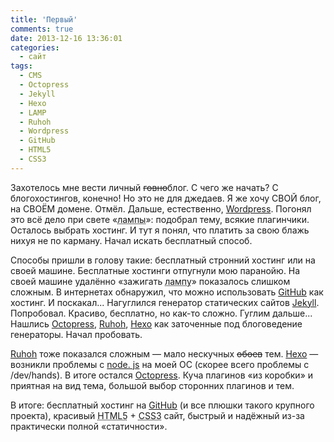 ```yaml
---
title: 'Первый'
comments: true
date: 2013-12-16 13:36:01
categories:
  - сайт
tags:
  - CMS
  - Octopress
  - Jekyll
  - Hexo
  - LAMP
  - Ruhoh
  - Wordpress
  - GitHub
  - HTML5
  - CSS3
---
```


Захотелось мне вести личный <del>говно</del>блог. С чего же начать? С блогохостингов, конечно! Но это не для джедаев. Я же хочу СВОЙ блог, на СВОЁМ домене. Отмёл. Дальше, естественно, <a href="https://wordpress. org">Wordpress</a>. Погонял это всё дело при свете «<acronym title="LAMP = Linux, Apache, MySQL, PHP">лампы</acronym>»: подобрал тему, всякие плагинчики. Осталось выбрать хостинг. И тут я понял, что платить за свою блажь нихуя не по карману. Начал искать бесплатный способ.

Способы пришли в голову такие: бесплатный стронний хостинг или на своей машине. Бесплатные хостинги отпугнули мою паранойю. На своей машине удалённо «зажигать <acronym title="LAMP = Linux, Apache, MySQL, PHP">лампу</acronym>» показалось слишком сложным. В интернетах обнаружил, что можно использовать <a href="https://github.com">GitHub</a> как хостинг. И поскакал... Нагуглился генератор статических сайтов <a href="http://jekyllrb.com">Jekyll</a>. Попробовал. Красиво, бесплатно, но как-то сложно. Гуглим дальше... Нашлись <a href="http://octopress.org">Octopress</a>, <a href="http://ruhoh.com">Ruhoh</a>, <a href="http://zespia.tw/hexo">Hexo</a> как заточенные под блоговедение генераторы. Начал пробовать.

<a href="http://ruhoh.com">Ruhoh</a> тоже показался сложным — мало нескучных <del>обоев</del> тем. <a href="http://zespia.tw/hexo">Hexo</a> — возникли проблемы с <a href="http://nodejs.org">node. js</a> на моей ОС (скорее всего проблемы с /dev/hands). В итоге остался <a href="http://octopress.org">Octopress</a>. Куча плагинов «из коробки» и приятная на вид тема, большой выбор сторонних плагинов и тем.

В итоге: бесплатный хостинг на <a href="https://github.com">GitHub</a> (и все плюшки такого крупного проекта), красивый <abbr title="HyperText Markup Language, version 5">HTML5</abbr> + <abbr title="Cascading Style Sheets, version 3">CSS3</abbr> сайт, быстрый и надёжный из-за практически полной «статичности».
